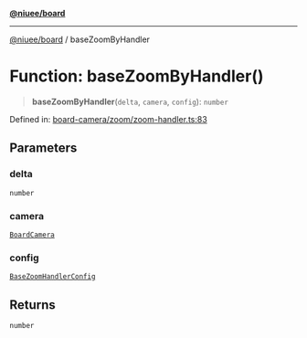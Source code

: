 [**@niuee/board**](../README.md)

***

[@niuee/board](../globals.md) / baseZoomByHandler

# Function: baseZoomByHandler()

> **baseZoomByHandler**(`delta`, `camera`, `config`): `number`

Defined in: [board-camera/zoom/zoom-handler.ts:83](https://github.com/niuee/board/blob/a0a1179721d4f4b943b6a9bc156753ac9737e502/src/board-camera/zoom/zoom-handler.ts#L83)

## Parameters

### delta

`number`

### camera

[`BoardCamera`](../interfaces/BoardCamera.md)

### config

[`BaseZoomHandlerConfig`](../type-aliases/BaseZoomHandlerConfig.md)

## Returns

`number`
